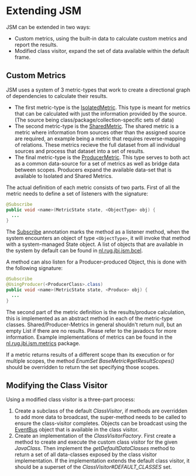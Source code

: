 Extending JSM
===============

JSM can be extended in two ways:
* Custom metrics, using the built-in data to calculate custom metrics and report the results.
* Modified class visitor, expand the set of data available within the default frame.

Custom Metrics
--------------

JSM uses a system of 3 metric-types that work to create a directional graph of dependencies to calculate their results.

* The first metric-type is the [IsolatedMetric](src/main/java/nl/rug/jbi/jsm/core/calculator/IsolatedMetric.java). This type is meant for metrics that can be calculated with just the information provided by the source. (The source being class/package/collection-specific sets of data)
* The second metric-type is the [SharedMetric](src/main/java/nl/rug/jbi/jsm/core/calculator/SharedMetric.java). The shared metric is a metric where information from sources other than the assigned source are required, an example being a metric that requires reverse-mapping of relations. These metrics recieve the full dataset from all individual sources and process that dataset into a set of results.
* The final metric-type is the [ProducerMetric](src/main/java/nl/rug/jbi/jsm/core/calculator/ProducerMetric.java). This type serves to both act as a common data-source for a set of metrics as well as bridge data between scopes. Producers expand the available data-set that is available to Isolated and Shared Metrics.

The actual definition of each metric consists of two parts. First of all the metric needs to define a set of listeners with the signature:
```java
@Subscribe
public void <name>(MetricState state, <ObjectType> obj) {
  ...
}
```
The [Subscribe](src/main/java/nl/rug/jbi/jsm/core/event/Subscribe.java) annotation marks the method as a listener method, when the system encounters an object of type `<ObjectType>`, it will invoke that method with a system-managed State object. A list of objects that are available in the system by default can be found in [nl.rug.jbi.jsm.bcel](src/main/java/nl/rug/jbi/jsm/bcel).

A method can also listen for a Producer-produced Object, this is done with the following signature:
```java
@Subscribe
@UsingProducer(<ProducerClass>.class)
public void <name>(MetricState state, <Produce> obj) {
  ...
}
```

The second part of the metric definition is the results/produce calculation, this is implemented as an abstract method in each of the metric-type classes. Shared/Producer-Metrics in general shouldn't return null, but an empty List if there are no results. Please refer to the javadocs for more information. Example implementations of metrics can be found in the [nl.rug.jbi.jsm.metrics](src/main/java/nl/rug/jbi/jsm/metrics) package.

If a metric returns results of a different scope than its execution or for multiple scopes, the method *EnumSet<MetricScope> BaseMetric#getResultScopes()* should be overridden to return the set specifying those scopes.

Modifying the Class Visitor
-----------------

Using a modified class visitor is a three-part process:

1. Create a subclass of the default *ClassVisitor*, if methods are overridden to add more data to broadcast, the super-method needs to be called to ensure the class-visitor completes. Objects can be broadcast using the [EventBus](src/main/java/nl/rug/jbi/jsm/core/event/EventBus.java) object that is available in the class visitor.
2. Create an implementation of the *ClassVisitorFactory*. First create a method to create and execute the custom class visitor for the given *JavaClass*. Then implement the *getDefaultDataClasses* method to return a set of all data-classes exposed by the class visitor implementation. If the implementation extends the default class visitor, it should be a superset of the *ClassVisitor#DEFAULT_CLASSES* set.
